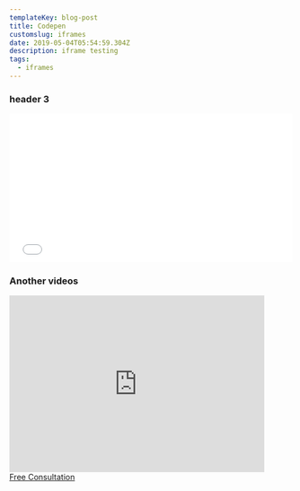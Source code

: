 ```yaml
---
templateKey: blog-post
title: Codepen
customslug: iframes
date: 2019-05-04T05:54:59.304Z
description: iframe testing
tags:
  - iframes
---
```

### header 3

<iframe height="265" style="width: 100%;" scrolling="no" title="Piccalilli Tip #6 — Responsive grid  with no media queries — Example" src="//codepen.io/andybelldesign/embed/preview/vMMYKJ/?height=265&theme-id=0&default-tab=css,result" frameborder="no" allowtransparency="true" allowfullscreen="true">

  See the Pen <a href='https://codepen.io/andybelldesign/pen/vMMYKJ/'>Piccalilli Tip #6 — Responsive grid  with no media queries — Example</a> by Andy Bell

  (<a href='https://codepen.io/andybelldesign'>@andybelldesign</a>) on <a href='https://codepen.io'>CodePen</a>.

</iframe>

### Another videos

<div class="centeriframe">
<iframe class="centeriframe" style="width: 90%;" height="315"
src="https://www.youtube.com/embed/EWC3wnEQeRs" frameborder="0" allow="accelerometer; autoplay; encrypted-media; gyroscope; picture-in-picture" allowfullscreen></iframe>
</div>

<a href="https://calendly.com/accent-content">
  Free Consultation

</a>
